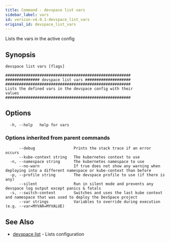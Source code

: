 ```yaml
---
title: Command - devspace list vars
sidebar_label: vars
id: version-v4.0.1-devspace_list_vars
original_id: devspace_list_vars
---
```



Lists the vars in the active config

## Synopsis


```
devspace list vars [flags]
```

```
#######################################################
############### devspace list vars ####################
#######################################################
Lists the defined vars in the devspace config with their
values
#######################################################
```
## Options

```
  -h, --help   help for vars
```

### Options inherited from parent commands

```
      --debug                 Prints the stack trace if an error occurs
      --kube-context string   The kubernetes context to use
  -n, --namespace string      The kubernetes namespace to use
      --no-warn               If true does not show any warning when deploying into a different namespace or kube-context than before
  -p, --profile string        The devspace profile to use (if there is any)
      --silent                Run in silent mode and prevents any devspace log output except panics & fatals
  -s, --switch-context        Switches and uses the last kube context and namespace that was used to deploy the DevSpace project
      --var strings           Variables to override during execution (e.g. --var=MYVAR=MYVALUE)
```

## See Also

* [devspace list](/docs/cli/commands/devspace_list)	 - Lists configuration

